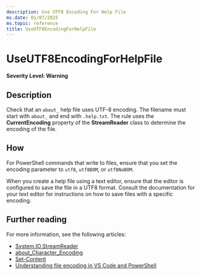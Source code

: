 ```yaml
---
description: Use UTF8 Encoding For Help File
ms.date: 01/07/2025
ms.topic: reference
title: UseUTF8EncodingForHelpFile
---
```

# UseUTF8EncodingForHelpFile

**Severity Level: Warning**

## Description

Check that an `about_` help file uses UTF-8 encoding. The filename must start with `about_` and end
with `.help.txt`. The rule uses the **CurrentEncoding** property of the **StreamReader** class to
determine the encoding of the file.

## How

For PowerShell commands that write to files, ensure that you set the encoding parameter to `utf8`,
`utf8BOM`, or `utf8NoBOM`.

When you create a help file using a text editor, ensure that the editor is configured to save the
file in a UTF8 format. Consult the documentation for your text editor for instructions on how to
save files with a specific encoding.

## Further reading

For more information, see the following articles:

- [System.IO.StreamReader](https://learn.microsoft.com/dotnet/api/system.io.streamreader.currentencoding)
- [about_Character_Encoding](https://learn.microsoft.com/powershell/module/microsoft.powershell.core/about/about_character_encoding)
- [Set-Content](https://learn.microsoft.com/powershell/module/microsoft.powershell.management/set-content)
- [Understanding file encoding in VS Code and PowerShell](https://learn.microsoft.com/powershell/scripting/dev-cross-plat/vscode/understanding-file-encoding)
